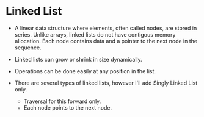 # Linked List

- A linear data structure where elements, often called nodes, are stored in series.
  Unlike arrays, linked lists do not have contigous memory allocation. Each node
  contains data and a pointer to the next node in the sequence.

- Linked lists can grow or shrink in size dynamically.

- Operations can be done easily at any position in the list.

- There are several types of linked lists, however I'll add Singly Linked List only.
    - Traversal for this forward only.
    - Each node points to the next node.